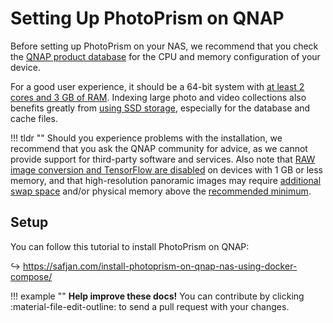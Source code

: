 # Setting Up PhotoPrism on QNAP

Before setting up PhotoPrism on your NAS, we recommend that you check the [QNAP product database](https://www.qnap.com/en/product) for the CPU and memory configuration of your device.

For a good user experience, it should be a 64-bit system with [at least 2 cores and 3 GB of RAM](../index.md#system-requirements). Indexing large photo and video collections also benefits greatly from [using SSD storage](../troubleshooting/performance.md#storage), especially for the database and cache files.

!!! tldr ""
    Should you experience problems with the installation, we recommend that you ask the QNAP community for advice, as we cannot provide support for third-party software and services.
    Also note that [RAW image conversion and TensorFlow are disabled](../../user-guide/settings/advanced.md) on devices with 1 GB or less memory, and that high-resolution panoramic images may require [additional swap space](../troubleshooting/docker.md#adding-swap) and/or physical memory above the [recommended minimum](../index.md#system-requirements).

## Setup

You can follow this tutorial to install PhotoPrism on QNAP:

↪ <https://safjan.com/install-photoprism-on-qnap-nas-using-docker-compose/>

!!! example ""
    **Help improve these docs!** You can contribute by clicking :material-file-edit-outline: to send a pull request with your changes.
